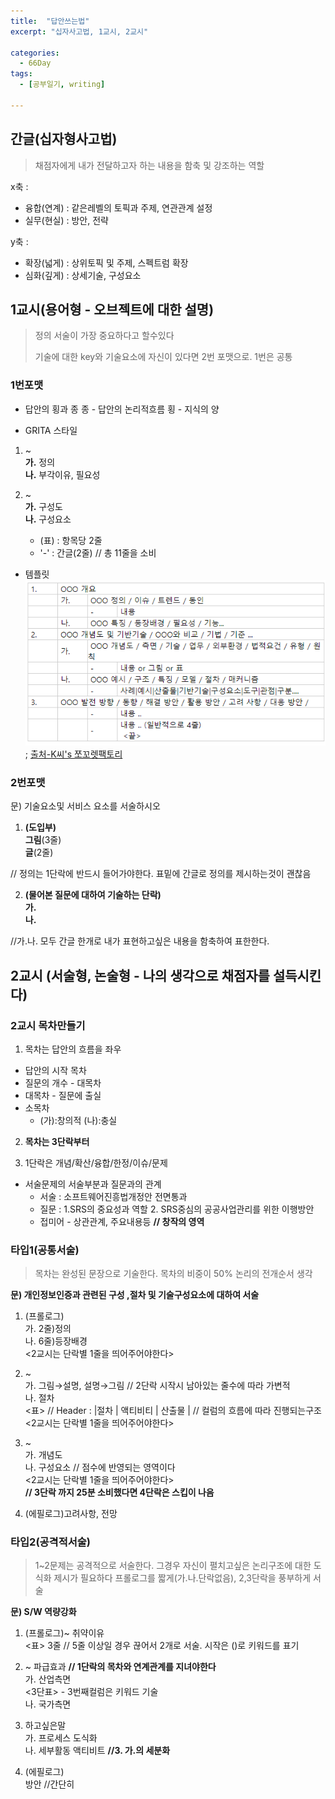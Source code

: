 ```yaml
---
title:  "답안쓰는법"
excerpt: "십자사고법, 1교시, 2교시"

categories:
  - 66Day
tags:
  - [공부일기, writing]

---
```


   




## 간글(십자형사고법)
> 채점자에게 내가 전달하고자 하는 내용을 함축 및 강조하는 역할
> 

x축 : 
- 융합(연계) : 같은레벨의 토픽과 주제, 연관관계 설정
- 실무(현실) : 방안, 전략
   
   
y축 : 
- 확장(넓게) : 상위토픽 및 주제, 스펙트럼 확장
- 심화(깊게) : 상세기술, 구성요소



## 1교시(용어형 - 오브젝트에 대한 설명)

> 정의 서술이 가장 중요하다고 할수있다
>
> 기술에 대한 key와 기술요소에 자신이 있다면 2번 포맷으로. 1번은 공통



### 1번포맷
- 답안의 횡과 종
종 - 답안의 논리적흐름
횡 - 지식의 양


- GRITA 스타일
1. ~   
**가.** 정의   
**나.** 부각이유, 필요성

2. ~   
**가.** 구성도   
**나.** 구성요소
	- (표) :  항목당 2줄   
	- '-' : 간글(2줄)
	// 총 11줄을 소비
	

- 템플릿
![1교시템플릿](../assets/image/template.PNG);
[출처-K씨's 쪼꼬렛팩토리](https://m.blog.naver.com/PostView.nhn?blogId=renucs&logNo=176168293&proxyReferer=https:%2F%2Fwww.google.com%2F)


### 2번포맷

문) 기술요소및 서비스 요소를 서술하시오

1. **(도입부)**   
**그림**(3줄)   
**글**(2줄)   

// 정의는 1단락에 반드시 들어가야한다. 표밑에 간글로 정의를 제시하는것이 괜찮음

2. **(물어본 질문에 대하여 기술하는 단락)**   
	**가.**   
	**나.**   

//가.나. 모두 간글 한개로 내가 표현하고싶은 내용을 함축하여 표한한다. 



## 2교시 (서술형, 논술형 - 나의 생각으로 채점자를 설득시킨다)

### 2교시 목차만들기
1. 목차는 답안의 흐름을 좌우
- 답안의 시작 목차
- 질문의 개수 - 대목차
- 대목차 - 질문에 출실
- 소목차 
	- (가):창의적 (나):충실
	
   
2. **목차는 3단락부터**

3. 1단락은 개념/확산/융합/한정/이슈/문제
- 서술문제의 서술부분과 질문과의 관계
	- 서술 : 소프트웨어진흥법개정안 전면통과
	- 질문 : 1.SRS의 중요성과 역할 2. SRS중심의 공공사업관리를 위한 이행방안
	- 접미어 - 상관관계, 주요내용등 **// 창작의 영역**
	
	
### 타입1(공통서술)


> 목차는 완성된 문장으로 기술한다. 목차의 비중이 50% 
> 논리의 전개순서 생각

**문) 개인정보인증과 관련된 구성 ,절차 및 기술구성요소에 대하여 서술**

1. (프롤로그)   
가. 2줄)정의   
나. 6줄)등장배경   
<2교시는 단락별 1줄을 띄어주어야한다>	

2. ~   
가. 그림→설명, 설명→그림 // 2단락 시작시 남아있는 줄수에 따라 가변적   
나. 절차   
    <표> // Header : |절차 | 액티비티 | 산출물 | // 컬럼의 흐름에 따라 진행되는구조   
<2교시는 단락별 1줄을 띄어주어야한다>	
3. ~      
가. 개념도   
나. 구성요소 // 점수에 반영되는 영역이다   
<2교시는 단락별 1줄을 띄어주어야한다>   	
**//	3단락 까지 25분 소비했다면 4단락은 스킵이 나음**
4. (에필로그)고려사항, 전망



### 타입2(공격적서술)

> 1~2문제는 공격적으로 서술한다. 그경우 자신이 펼치고싶은 논리구조에 대한 도식화 제시가 필요하다
> 프롤로그를 짧게(가.나.단락없음), 2,3단락을 풍부하게 서술

**문) S/W 역량강화**

1. (프롤로그)~ 취약이유    
	<표> 3줄 // 5줄 이상일 경우 끊어서 2개로 서술. 시작은 ()로 키워드를 표기   
	
2. ~ 파급효과 **// 1단락의 목차와 연계관계를 지녀야한다**   
가. 산업측면   
	<3단표> - 3번째컬럼은 키워드 기술   
나. 국가측면   
	
3. 하고싶은말   
가. 프로세스 도식화   
나. 세부활동 액티비트  **//3. 가.의 세분화**   
   
   
4. (에필로그)   
	방안 //간단히   
	
	